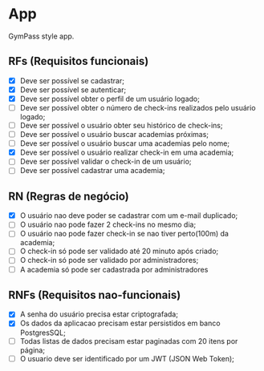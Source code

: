 # App

 GymPass style app.

 ## RFs (Requisitos funcionais)

 - [X] Deve ser possível se cadastrar;
 - [X] Deve ser possível se autenticar;
 - [X] Deve ser possível obter o perfil de um usuário logado;
 - [ ] Deve ser possível obter o número de check-ins realizados pelo usuário logado;
 - [ ] Deve ser possível o usuário obter seu histórico de check-ins;
 - [ ] Deve ser possível o usuário buscar academias próximas;
 - [ ] Deve ser possível o usuário buscar uma academias pelo nome;
 - [X] Deve ser possível o usuário realizar check-in em uma academia;
 - [ ] Deve ser possível validar o check-in de um usuário;
 - [ ] Deve ser possível cadastrar uma academia;

 ## RN (Regras de negócio)

 - [X] O usuário nao deve poder se cadastrar com um e-mail duplicado;
 - [ ] O usuário nao pode fazer 2 check-ins no mesmo dia;
 - [ ] O usuário nao pode fazer check-in se nao tiver perto(100m) da academia;
 - [ ] O check-in só pode ser validado até 20 minuto após criado;
 - [ ] O check-in só pode ser validado por administradores;
 - [ ] A academia só pode ser cadastrada por administradores

 ## RNFs (Requisitos nao-funcionais)

 - [X] A senha do usuário precisa estar criptografada;
 - [X] Os dados da aplicacao precisam estar persistidos em banco PostgresSQL;
 - [ ] Todas listas de dados precisam estar paginadas com 20 itens por página;
 - [ ] O usuario deve ser identificado por um JWT (JSON Web Token);